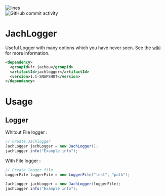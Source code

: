 [lines]: https://img.shields.io/tokei/lines/github/Jachou-yt/JachLogger?style=plastic
[GitHub commit activity]: https://img.shields.io/github/commit-activity/m/Jachou-yt/JachLogger?style=plastic

![lines]
<br>
![GitHub commit activity]


# JachLogger
Useful Logger with many options which you have never seen. See the [wiki](https://github.com/Jachou-yt/JachLogger/wiki) for more information.
```xml
<dependency>
  <groupId>fr.jachou</groupId>
  <artifactId>jachlogger</artifactId>
  <version>1.1-SNAPSHOT</version>
</dependency>
```
# Usage
## Logger
Whitout File logger :

```java
// Create Jachlogger
JachLogger jachLogger = new JachLogger();
jachLogger.info("Example info");
```
With File logger :

```java
// Create logger file
LoggerFile loggerFile = new LoggerFile("test", "path");

JachLogger jachLogger = new JachLogger(loggerFile);
jachLogger.info("Example info");
```
